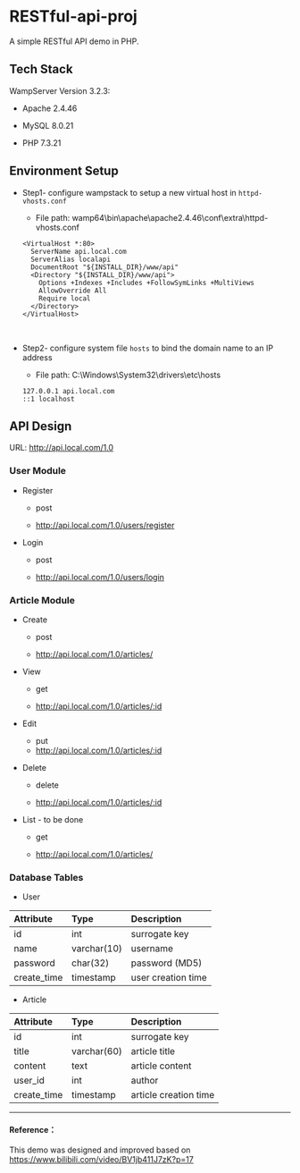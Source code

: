 # RESTful-api-proj

A simple RESTful API demo in PHP.

## Tech Stack 

WampServer Version 3.2.3:

- Apache  2.4.46 

- MySQL 8.0.21 

- PHP 7.3.21

## Environment Setup

- Step1- configure wampstack to setup a new virtual host in ``httpd-vhosts.conf``

  - File path: wamp64\bin\apache\apache2.4.46\conf\extra\httpd-vhosts.conf

  ```
  <VirtualHost *:80>
    ServerName api.local.com
    ServerAlias localapi
    DocumentRoot "${INSTALL_DIR}/www/api"
    <Directory "${INSTALL_DIR}/www/api">
      Options +Indexes +Includes +FollowSymLinks +MultiViews
      AllowOverride All
      Require local
    </Directory>
  </VirtualHost>
  ```

<br/>

- Step2- configure system file ``hosts`` to bind the domain name to an IP address

  - File path: C:\\Windows\System32\drivers\etc\hosts
  ```
  127.0.0.1 api.local.com
  ::1 localhost
  ```

## API Design

URL: http://api.local.com/1.0

### User Module

-	Register

    - post
    
    - http://api.local.com/1.0/users/register 

-	Login

    - post

    - http://api.local.com/1.0/users/login 

###  Article Module

-	Create

    - post

    - http://api.local.com/1.0/articles/ 

-	View

    - get

    - http://api.local.com/1.0/articles/:id 

-	Edit

    - put
    - http://api.local.com/1.0/articles/:id

-	Delete

    - delete

    - http://api.local.com/1.0/articles/:id

-	List - to be done

    - get

    - http://api.local.com/1.0/articles/ 

###  Database Tables 

- User

|Attribute | Type |Description |
| :-----| :----| :----|
| id | int | surrogate key |
| name | varchar(10) | username |
| password | char(32) | password (MD5) |
| create_time | timestamp | user creation time |

- Article 

|Attribute | Type | Description |
| :-----| :----| :----|
| id | int | surrogate key |
| title | varchar(60) | article title |
| content| text | article content |
| user_id | int | author |
| create_time | timestamp | article creation time |

---
#### Reference：

This demo was designed and improved based on https://www.bilibili.com/video/BV1jb411J7zK?p=17

